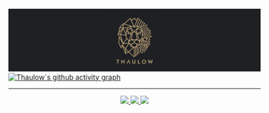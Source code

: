 ![](https://raw.githubusercontent.com/thaulow/thaulow/refs/heads/main/header.jpeg)
[![Thaulow´s github activity graph](https://github-readme-activity-graph.vercel.app/graph?username=thaulow&theme=react-dark&bg_color=1f2022&color=bba178&line=bba178)](https://github.com/thaulow/)


-----
<p align="center">
  <a href="https://github.com/thaulow">
    <img src="https://img.shields.io/badge/github--thaulow-211F1F?logo=github&logoColor=white&style=flat-square" />
  </a>
  <a href="https://www.linkedin.com/in/thaulow">
    <img src="https://img.shields.io/badge/linkedin-thaulow-0072B1?logo=linkedin&style=flat-square" />
  </a>
  <a href="https://github.com/thaulow">
    <img src="https://enkahcw3aqjzlyp.m.pipedream.net/?key=gh-thomas-thaulow&label=visitors&color=grey&style=flat" />
  </a>
</p>
